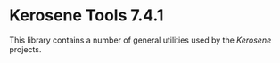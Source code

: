﻿# Kerosene Tools 7.4.1

This library contains a number of general utilities used by the *Kerosene* projects.